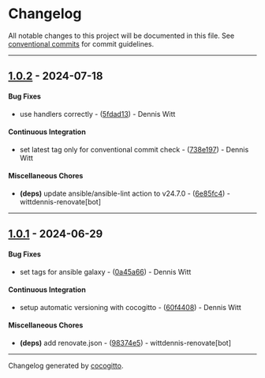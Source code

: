 # Changelog
All notable changes to this project will be documented in this file. See [conventional commits](https://www.conventionalcommits.org/) for commit guidelines.

- - -
## [1.0.2](https://github.com/wittdennis/ansible-role-install-kubeadm/compare/738e1976ab73cb27f0819a2923ef1799d9ceb591..1.0.2) - 2024-07-18
#### Bug Fixes
- use handlers correctly - ([5fdad13](https://github.com/wittdennis/ansible-role-install-kubeadm/commit/5fdad13a96bbdacd62d09c70d5094c7e0ad1f59f)) - Dennis Witt
#### Continuous Integration
- set latest tag only for conventional commit check - ([738e197](https://github.com/wittdennis/ansible-role-install-kubeadm/commit/738e1976ab73cb27f0819a2923ef1799d9ceb591)) - Dennis Witt
#### Miscellaneous Chores
- **(deps)** update ansible/ansible-lint action to v24.7.0 - ([6e85fc4](https://github.com/wittdennis/ansible-role-install-kubeadm/commit/6e85fc4110275e6cd6f1d21995576ebdb454d01b)) - wittdennis-renovate[bot]

- - -

## [1.0.1](https://github.com/wittdennis/ansible-role-install-kubeadm/compare/98374e59c7f9a686e0543f42dc84750bca181cf7..1.0.1) - 2024-06-29
#### Bug Fixes
- set tags for ansible galaxy - ([0a45a66](https://github.com/wittdennis/ansible-role-install-kubeadm/commit/0a45a667fd560c2c85afe057dca8acacb8e1652f)) - Dennis Witt
#### Continuous Integration
- setup automatic versioning with cocogitto - ([60f4408](https://github.com/wittdennis/ansible-role-install-kubeadm/commit/60f4408503b6ed11fe1ab3c0b678aa59d468660c)) - Dennis Witt
#### Miscellaneous Chores
- **(deps)** add renovate.json - ([98374e5](https://github.com/wittdennis/ansible-role-install-kubeadm/commit/98374e59c7f9a686e0543f42dc84750bca181cf7)) - wittdennis-renovate[bot]

- - -

Changelog generated by [cocogitto](https://github.com/cocogitto/cocogitto).